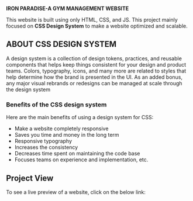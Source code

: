 **IRON PARADISE-A GYM MANAGEMENT WEBSITE**

This website is built using only HTML, CSS, and JS. This project mainly focused on **CSS Design System** to make a website optimized and scalable.

## ABOUT CSS DESIGN SYSTEM
A design system is a collection of design tokens, practices, and reusable components that helps keep things consistent for your design and product teams. Colors, typography, icons, and many more are related to styles that help determine how the brand is presented in the UI. As an added bonus, any major visual rebrands or redesigns can be managed at scale through the design system


### Benefits of the CSS design system

Here are the main benefits of using a design system for CSS:
- Make a website completely responsive
- Saves you time and money in the long term
- Responsive typography
- Increases the consistency 
- Decreases time spent on maintaining the code base 
- Focuses teams on experience and implementation, etc.

## Project View
To see a live preview of a website, click on the below link:

